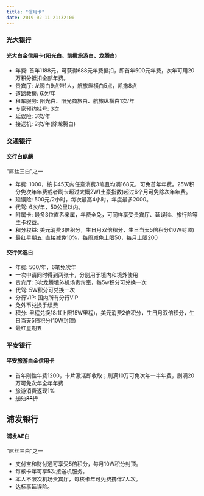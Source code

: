 ```yaml
---
title: "信用卡"
date: 2019-02-11 21:32:00
---
```

### 光大银行

#### 光大白金信用卡(阳光白、凯撒旅游白、龙腾白)

- 年费: 首年1188元，可获得688元年费抵扣，即首年500元年费，次年可用20万积分抵扣全部年费。
- 贵宾厅: 龙腾白9点带1人，航旅纵横白5点，凯撒8点
- 道路救援: 6次/年
- 租车服务: 阳光白、阳光商旅白、航旅纵横白1次/年
- 专家预约挂号: 3次
- 延误险: 3次/年
- 接送机: 2次/年(除龙腾白)

### 交通银行

#### 交行白麒麟

“屌丝三白”之一

- 年费: 1000，核卡45天内任意消费3笔且均满168元，可免首年年费。25W积分免次年年费或者刷卡超过大概2W(土豪指数)超过6个月可免除次年年费。
- 延误险: 500元/2小时，每次最高4小时，年度最多2000。
- 代驾: 6次/年，50公里以内。
- 附属卡: 最多3位直系亲属，年费全免，可同样享受贵宾厅、延误险、旅行险等主卡权益。
- 积分权益: 美元消费3倍积分，生日月双倍积分，生日当天5倍积分(10W封顶)
- 最红星期五: 直接减免10%，每周减免上限50，每月上限200

#### 交行优逸白

- 年费: 500/年，6笔免次年
- 一次申请同时得到两张卡，分别用于境内和境外使用
- 贵宾厅: 3次龙腾境外机场贵宾室，每5w积分可兑换一次
- 代驾: 5W积分可兑换一次
- 分行VIP: 国内所有分行VIP
- 免外币兑换手续费
- 积分: 里程兑换18:1(上限15W里程)，美元消费2倍积分，生日月双倍积分，生日当天5倍积分(10W封顶)
- 最红星期五

### 平安银行

#### 平安旅游白金信用卡

- 首年刚性年费1200，卡片激活即收取；刷满10万可免次年一半年费，刷满20万可免次年全年年费
- 旅游消费返现1%
- ~~加油88折~~


## 浦发银行

#### 浦发AE白

“屌丝三白”之一

- 支付宝和财付通可享受5倍积分，每月10W积分封顶。
- 每核卡年可享5次接送机服务。
- 本人不限次机场贵宾厅，每核卡年可免费携伴7人次。
- 达标享延误险。

